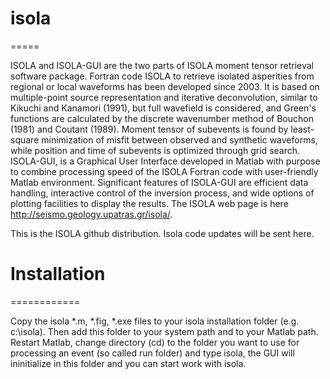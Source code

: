 <h1> isola</h1>
=====

ISOLA and ISOLA-GUI are the two parts of ISOLA moment tensor retrieval software package. Fortran code ISOLA to retrieve isolated asperities from regional or local waveforms has been developed since 2003. It is based on multiple-point source representation and iterative deconvolution, similar to Kikuchi and Kanamori (1991), but full wavefield is considered, and Green's functions are calculated by the discrete wavenumber method of Bouchon (1981) and Coutant (1989). Moment tensor of subevents is found by least-square minimization of misfit between observed and synthetic waveforms, while position and time of subevents is optimized through grid search. ISOLA-GUI, is a Graphical User Interface developed in Matlab with purpose to combine processing speed of the ISOLA Fortran code with user-friendly Matlab environment. Significant features of ISOLA-GUI are efficient data handling, interactive control of the inversion process, and wide options of plotting facilities to display the results. The ISOLA web page is here  http://seismo.geology.upatras.gr/isola/.

This is the ISOLA github distribution. Isola code updates will be sent here.


<h1>Installation</h1>
============

Copy the isola *.m, *.fig, *.exe files to your isola installation folder (e.g. c:\isola). Then add this folder to your system path and to your Matlab path. Restart Matlab, change directory (cd) to the folder you want to use for processing an event (so called run folder) and type isola, the GUI will ininitialize in this folder and you can start work with isola.



